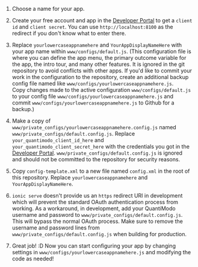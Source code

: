1. Choose a name for your app.  
1. Create your free account and app in the [Developer Portal](https://app.quantimo.do/api/v2/apps) to get a 
`client id` and `client secret`.  You can use `http://localhost:8100` as the redirect if you don't know what to enter there. 
1. Replace `yourlowercaseappnamehere` and `YourAppDisplayNameHere` with your app name within `www/configs/default.js`. 
(This configuration file is where you can define the app menu, the primary outcome variable for the app, the intro tour, 
and many other features.  It is ignored in the git repository to avoid conflicts with other apps.  If you'd like to commit 
your work in the configuration to the repository, 
create an additional backup config file named like `www/configs/yourlowercaseappnamehere.js`.  
Copy changes made to the active configuration `www/configs/default.js` 
to your config file `www/configs/yourlowercaseappnamehere.js` and commit `www/configs/yourlowercaseappnamehere.js` to Github for a backup.)
1. Make a copy of `www/private_configs/yourlowercaseappnamehere.config.js` named `www/private_configs/default.config.js`. Replace 
    `your_quantimodo_client_id_here` and `your_quantimodo_client_secret_here` with the credentials you got in the 
    [Developer Portal](https://app.quantimo.do/api/v2/apps).  `www/private_configs/default.config.js` is ignored and should not be committed 
    to the repository for security reasons.
1. Copy `config-template.xml` to a new file named `config.xml` in the root of this repository.  Replace `yourlowercaseappnamehere` and `YourAppDisplayNameHere`.

1. `ionic serve` doesn't provide us an `https` redirect URI in development which will prevent the standard OAuth 
authentication process from working.  As a workaround, in development, add your QuantiModo username and password to
`www/private_configs/default.config.js`.  This will bypass the normal OAuth process.  Make sure to remove the username 
and password lines from `www/private_configs/default.config.js` when building for production.
1. Great job!  :D  Now you can start configuring your app by changing settings in 
`www/configs/yourlowercaseappnamehere.js` and modifying the code as needed!
    